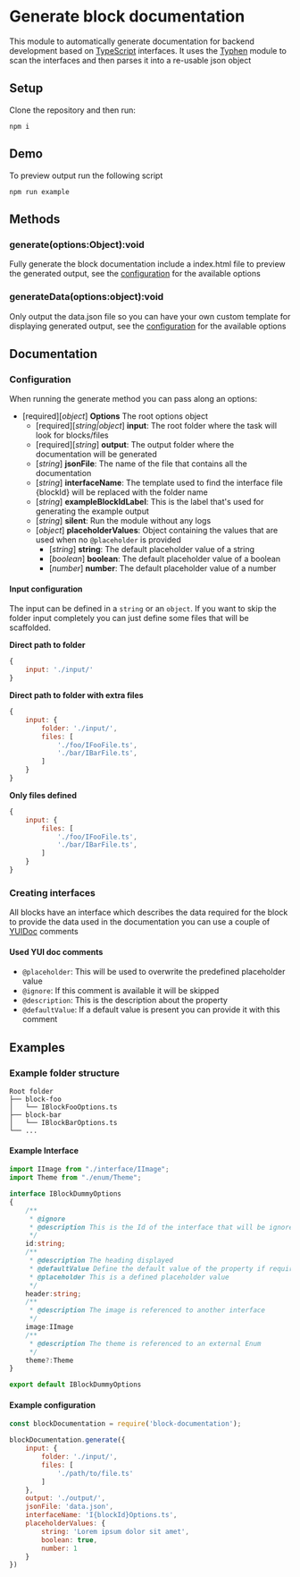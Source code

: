 # Generate block documentation
This module to automatically generate documentation for backend development based on [TypeScript](https://www.typescriptlang.org/) interfaces. It uses the [Typhen](https://github.com/shiwano/typhen) module to scan the interfaces and then parses it into a re-usable json object 

## Setup
Clone the repository and then run:

```
npm i
```
## Demo
To preview output run the following script

```
npm run example
```

## Methods

### generate(options:Object):void
Fully generate the block documentation include a index.html file to preview the generated output, see the [configuration](#documentation) for the available options

### generateData(options:object):void
Only output the data.json file so you can have your own custom template for displaying generated output, see the [configuration](#documentation) for the available options


## Documentation

### Configuration
When running the generate method you can pass along an options:

- [required][*object*] **Options** The root options object
	- [required][*string|object*] **input**: The root folder where the task will look for blocks/files
	- [required][*string*] **output**: The output folder where the documentation will be generated
	- [*string*] **jsonFile**: The name of the file that contains all the documentation
	- [*string*] **interfaceName**: The template used to find the interface file {blockId} will be replaced with the folder name
	- [*string*] **exampleBlockIdLabel**: This is the label that's used for generating the example output
	- [*string*] **silent**: Run the module without any logs
	- [*object*] **placeholderValues**: Object containing the values that are used when no ``@placeholder`` is provided
		- [*string*] **string**: The default placeholder value of a string
		- [*boolean*] **boolean**: The default placeholder value of a boolean
		- [*number*] **number**: The default placeholder value of a number

#### Input configuration
The input can be defined in a `string` or an `object`. If you want to skip the folder input completely you can just define some files that will be scaffolded.

**Direct path to folder**

```javascript
{
	input: './input/'
}
```

**Direct path to folder with extra files**

```javascript
{
	input: {
		folder: './input/',
		files: [
			'./foo/IFooFile.ts',
			'./bar/IBarFile.ts',
		]
	}
}
```

**Only files defined**

```javascript
{
	input: {
		files: [
			'./foo/IFooFile.ts',
			'./bar/IBarFile.ts',
		]
	}
}
```

### Creating interfaces
All blocks have an interface which describes the data required for the block to provide the data used in the documentation you can use a couple of [YUIDoc](http://yui.github.io/yuidoc/) comments

#### Used YUI doc comments
* ``@placeholder``: This will be used to overwrite the predefined placeholder value
* ``@ignore``: If this comment is available it will be skipped
* ``@description``: This is the description about the property
* ``@defaultValue``: If a default value is present you can provide it with this comment

## Examples

### Example folder structure
    Root folder
    ├── block-foo
    │   └── IBlockFooOptions.ts
    ├── block-bar
    │   └── IBlockBarOptions.ts
    └── ...
    
#### Example Interface

```typescript
import IImage from "./interface/IImage";
import Theme from "./enum/Theme";

interface IBlockDummyOptions
{
	/**
	 * @ignore
	 * @description This is the Id of the interface that will be ignored by the generate task
	 */
	id:string;
	/**
	 * @description The heading displayed
	 * @defaultValue Define the default value of the property if required
	 * @placeholder This is a defined placeholder value
	 */
	header:string;
	/**
	 * @description The image is referenced to another interface
	 */
	image:IImage
	/**
	 * @description The theme is referenced to an external Enum
	 */
	theme?:Theme
}

export default IBlockDummyOptions
```

#### Example configuration

```javascript
const blockDocumentation = require('block-documentation');

blockDocumentation.generate({
    input: {
    	folder: './input/',
    	files: [
    		'./path/to/file.ts'
    	]
    },
    output: './output/',
    jsonFile: 'data.json',
    interfaceName: 'I{blockId}Options.ts',
    placeholderValues: {
        string: 'Lorem ipsum dolor sit amet',
        boolean: true,
        number: 1
    }
})
```